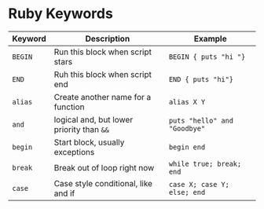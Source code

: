 # Ruby Keywords

| Keyword | Description                               | Example                      |
| ------- | ----------------------------------------- | ---------------------------- |
| `BEGIN` | Run this block when script stars          | `BEGIN { puts "hi "}`        |
| `END`   | Ruh this block when script end            | `END { puts "hi"}`           |
| `alias` | Create another name for a function        | `alias X Y`                  |
| `and`   | logical and, but lower priority than `&&` | `puts "hello" and "Goodbye"` |
| `begin` | Start block, usually exceptions           | `begin end`                  |
| `break` | Break out of loop right now               | `while true; break; end`     |
| `case`  | Case style conditional, like and if       | `case X; case Y; else; end`  |
